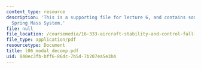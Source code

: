 ```yaml
---
content_type: resource
description: 'This is a supporting file for lecture 6, and contains some example:
  Spring Mass System.'
file: null
file_location: /coursemedia/16-333-aircraft-stability-and-control-fall-2004/040ec3fbbff686dc7b5d7b207ea5e3b4_l06_modal_decomp.pdf
file_type: application/pdf
resourcetype: Document
title: l06_modal_decomp.pdf
uid: 040ec3fb-bff6-86dc-7b5d-7b207ea5e3b4
---
```

